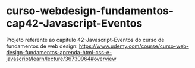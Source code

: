 # curso-webdesign-fundamentos-cap42-Javascript-Eventos
Projeto referente ao capítulo 42-Javascript-Eventos  do curso de fundamentos de web design: https://www.udemy.com/course/curso-web-design-fundamentos-aprenda-html-css-e-javascript/learn/lecture/36730964#overview
